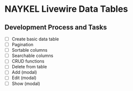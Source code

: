 # NAYKEL Livewire Data Tables

## Development Process and Tasks

- [ ] Create basic data table
- [ ] Pagination
- [ ] Sortable columns
- [ ] Searchable columns
- [ ] CRUD functions
- [ ] Delete from table
- [ ] Add (modal)
- [ ] Edit (modal)
- [ ] Show (modal)

